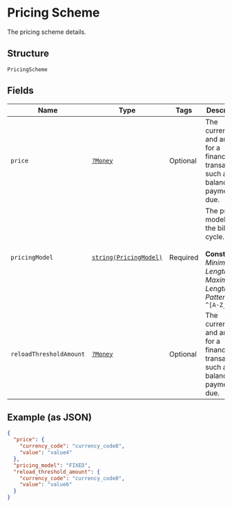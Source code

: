 
# Pricing Scheme

The pricing scheme details.

## Structure

`PricingScheme`

## Fields

| Name | Type | Tags | Description | Getter | Setter |
|  --- | --- | --- | --- | --- | --- |
| `price` | [`?Money`](../../doc/models/money.md) | Optional | The currency and amount for a financial transaction, such as a balance or payment due. | getPrice(): ?Money | setPrice(?Money price): void |
| `pricingModel` | [`string(PricingModel)`](../../doc/models/pricing-model.md) | Required | The pricing model for the billing cycle.<br><br>**Constraints**: *Minimum Length*: `1`, *Maximum Length*: `24`, *Pattern*: `^[A-Z_]+$` | getPricingModel(): string | setPricingModel(string pricingModel): void |
| `reloadThresholdAmount` | [`?Money`](../../doc/models/money.md) | Optional | The currency and amount for a financial transaction, such as a balance or payment due. | getReloadThresholdAmount(): ?Money | setReloadThresholdAmount(?Money reloadThresholdAmount): void |

## Example (as JSON)

```json
{
  "price": {
    "currency_code": "currency_code8",
    "value": "value4"
  },
  "pricing_model": "FIXED",
  "reload_threshold_amount": {
    "currency_code": "currency_code0",
    "value": "value6"
  }
}
```

